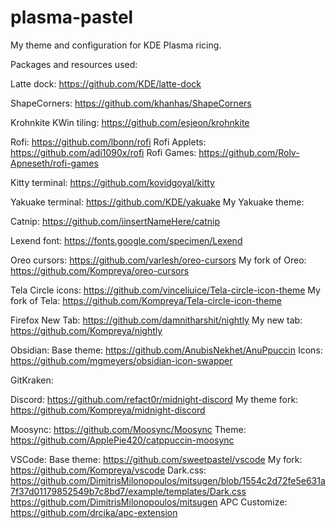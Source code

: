 # plasma-pastel
My theme and configuration for KDE Plasma ricing.

Packages and resources used:

Latte dock: https://github.com/KDE/latte-dock

ShapeCorners: https://github.com/khanhas/ShapeCorners

Krohnkite KWin tiling: https://github.com/esjeon/krohnkite

Rofi: https://github.com/lbonn/rofi
Rofi Applets: https://github.com/adi1090x/rofi
Rofi Games: https://github.com/Rolv-Apneseth/rofi-games

Kitty terminal: https://github.com/kovidgoyal/kitty

Yakuake terminal: https://github.com/KDE/yakuake
My Yakuake theme: 

Catnip: https://github.com/iinsertNameHere/catnip

Lexend font: https://fonts.google.com/specimen/Lexend

Oreo cursors: https://github.com/varlesh/oreo-cursors
My fork of Oreo: https://github.com/Kompreya/oreo-cursors

Tela Circle icons: https://github.com/vinceliuice/Tela-circle-icon-theme
My fork of Tela: https://github.com/Kompreya/Tela-circle-icon-theme

Firefox New Tab: https://github.com/damnitharshit/nightly
My new tab: https://github.com/Kompreya/nightly

Obsidian: 
Base theme: https://github.com/AnubisNekhet/AnuPpuccin
Icons: https://github.com/mgmeyers/obsidian-icon-swapper

GitKraken:

Discord: https://github.com/refact0r/midnight-discord
My theme fork: https://github.com/Kompreya/midnight-discord

Moosync: https://github.com/Moosync/Moosync
Theme: https://github.com/ApplePie420/catppuccin-moosync

VSCode:
Base theme: https://github.com/sweetpastel/vscode
My fork: https://github.com/Kompreya/vscode
Dark.css: https://github.com/DimitrisMilonopoulos/mitsugen/blob/1554c2d72fe5e631a7f37d01179852549b7c8bd7/example/templates/Dark.css
https://github.com/DimitrisMilonopoulos/mitsugen
APC Customize: https://github.com/drcika/apc-extension
